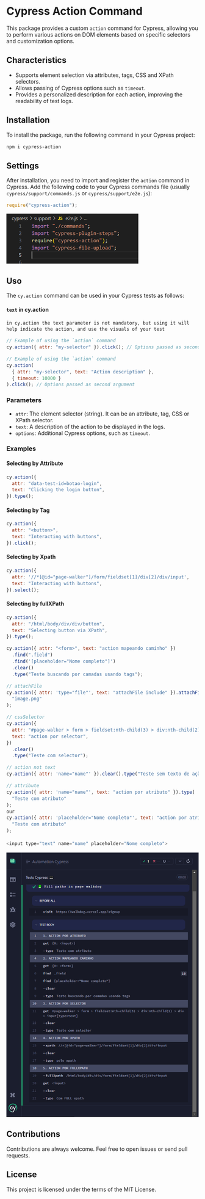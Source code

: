 # Cypress Action Command

This package provides a custom `action` command for Cypress, allowing you to perform various actions on DOM elements based on specific selectors and customization options.

## Characteristics

- Supports element selection via attributes, tags, CSS and XPath selectors.
- Allows passing of Cypress options such as `timeout`.
- Provides a personalized description for each action, improving the readability of test logs.

## Installation

To install the package, run the following command in your Cypress project:

```bash
npm i cypress-action
```

## Settings

After installation, you need to import and register the `action` command in Cypress. Add the following code to your Cypress commands file (usually `cypress/support/commands.js` or `cypress/support/e2e.js`):

```javascript
require("cypress-action");
```

![[config]](src/e2e2.png)

## Uso

The `cy.action` command can be used in your Cypress tests as follows:

#### `text` in cy.action

    in cy.action the text parameter is not mandatory, but using it will help indicate the action, and use the visuals of your test

```javascript
// Example of using the `action` command
cy.action({ attr: "my-selector" }).click(); // Options passed as second argument
```

```javascript
// Example of using the `action` command
cy.action(
  { attr: "my-selector", text: "Action description" },
  { timeout: 10000 }
).click(); // Options passed as second argument
```

### Parameters

- `attr`: The element selector (string). It can be an attribute, tag, CSS or XPath selector.
- `text`: A description of the action to be displayed in the logs.
- `options`: Additional Cypress options, such as `timeout`.

### Examples

#### Selecting by Attribute

```javascript
cy.action({
  attr: "data-test-id=botao-login",
  text: "Clicking the login button",
}).type();
```

#### Selecting by Tag

```javascript
cy.action({
  attr: "<button>",
  text: "Interacting with buttons",
}).click();
```

#### Selecting by Xpath

```javascript
cy.action({
  attr: '//*[@id="page-walker"]/form/fieldset[1]/div[2]/div/input',
  text: "Interacting with buttons",
}).select();
```

#### Selecting by fullXPath

```javascript
cy.action({
  attr: "/html/body/div/div/button",
  text: "Selecting button via XPath",
}).type();
```

```javascript
cy.action({ attr: "<form>", text: "action mapeando caminho" })
  .find(".field")
  .find('[placeholder="Nome completo"]')
  .clear()
  .type("Teste buscando por camadas usando tags");
```

```javascript
// attachFile
cy.action({ attr: 'type="file"', text: "attachFile include" }).attachFile(
  "image.png"
);
```

```javascript
// cssSelector
cy.action({
  attr: "#page-walker > form > fieldset:nth-child(3) > div:nth-child(2) > div > input[type=text]",
  text: "action por selector",
})
  .clear()
  .type("Teste com selector");
```

```javascript
// action not text
cy.action({ attr: 'name="name"' }).clear().type("Teste sem texto de ação");
```

```javascript
// attribute
cy.action({ attr: 'name="name"', text: "action por atributo" }).type(
  "Teste com atributo"
);
our
cy.action({ attr: 'placeholder="Nome completo"', text: "action por atributo" }).type(
  "Teste com atributo"
);

<input type="text" name="name" placeholder="Nome completo">
```

![[cy-action]](src/image.png)

## Contributions

Contributions are always welcome. Feel free to open issues or send pull requests.

## License

This project is licensed under the terms of the MIT License.
